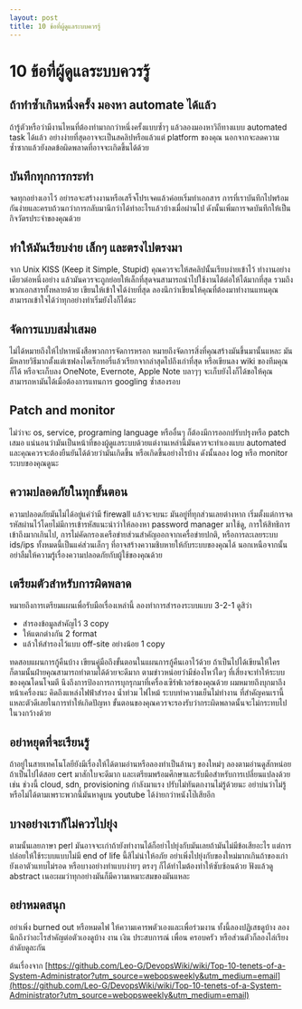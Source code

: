 ```yaml
---
layout: post
title: 10 ข้อที่ผู้ดูแลระบบควรรู้
---
```


# 10 ข้อที่ผู้ดูแลระบบควรรู้

## ถ้าทำซ้ำเกินหนึ่งครั้ง มองหา automate ได้แล้ว

ถ้ารู้ตัวหรือว่ามีงานไหนที่ต้องทำมากกว่าหนึ่งครั้งแบบซ้ำๆ แล้วลองมองหาวิถีทางแบบ automated task ได้แล้ว อย่างง่ายที่สุดอาจจะเป็นสคลิปหรือแล้วแต่ platform ของคุณ นอกจากจะลดความซ้ำซากแล้วยังลดข้อผิดพลาดที่อาจจะเกิดขึ้นได้ด้วย

## บันทึกทุกการกระทำ

จดทุกอย่างเอาไว้ อย่ารอจะสร้างงานหรือเสร็จโปรเจคแล้วค่อยเริ่มทำเอกสาร การที่เราบันทึกไปพร้อมกันง่ายและครบถ้วนกว่าการกลับมานึกว่าได้ทำอะไรแล้วบ้างเมื่อผ่านไป ดังนั้นเพิ่มการจดบันทึกให้เป็นกิจวัตรประจำของคุณด้วย

## ทำให้มันเรียบง่าย เล็กๆ และตรงไปตรงมา

จาก Unix KISS (Keep it Simple, Stupid) คุณควรจะให้สคลิปนั้นเรียบง่ายเข้าไว้ ทำงานอย่างเดียวต่อหนึ่งอย่าง แล้วมันควรจะถูกย่อยให้เล็กที่สุดจนสามารถนำไปใช้งานได้ต่อให้ได้มากที่สุด รวมถึงพวกเอกสารทั้งหลายด้วย เขียนให้เข้าใจได้ง่ายที่สุด ลองนึกว่าเขียนให้คุณที่ต้องมาทำงานแทนคุณสามารถเข้าใจได้ว่าทุกอย่างทำเริ่มยังไงก็ได้นะ

## จัดการแบบสม่ำเสมอ

ไม่ได้หมายถึงให้ไปหาหนังสือพวกการจัดการหรอก หมายถึงจัดการสิ่งที่คุณสร้างมันขึ้นมานั้นแหละ มันมีหลายวิธีมากตั้งแต่เซฟลงไดเร็กทอรี่แล้วเรียกจากล่าสุดไปถึงเก่าที่สุด หรือเขียนลง wiki ของทีมคุณก็ได้ หรือจะเก็บลง OneNote, Evernote, Apple Note บลาๆๆ จะเก็บยังไงก็ได้ขอให้คุณสามารถหามันได้เมื่อต้องการแทนการ googling ซ้ำสองรอบ

## Patch and monitor

ไม่ว่าจะ os, service, programing language หรืออื่นๆ ก็ต้องมีการออกปรับปรุงหรือ patch เสมอ แน่นอนว่ามันเป็นหน้าที่ของผู้ดูแลระบบด้วยแต่งานเหล่านี้มันควรจะทำเองแบบ automated และคุณควรจะต้องยืนยันได้ด้วยว่ามันเกิดขึ้น หรือเกิดขึ้นอย่างไรบ้าง ดังนั้นลอง log หรือ monitor ระบบของคุณดูนะ

## ความปลอดภัยในทุกขั้นตอน

ความปลอดภัยมันไม่ได้อยู่แค่ว่ามี firewall แล้วจะจบนะ มันอยู่ที่ทุกส่วนเลยต่างหาก เริ่มตั้งแต่การจดรหัสผ่านไว้โดยไม่มีการเข้ารหัสแนะนำว่าให้ลองหา password manager มาใช้ดู,  การให้สิทธิการเข้าถึงมากเกินไป, การไม่คัดกรองเครือข่ายส่วนสำคัญออกจากเครื่อข่ายปกติ, หรือการละเลยระบบ ids/ips ทั้งหมดนี้เป็นแค่ส่วนเล็กๆ ที่อาจสร้างความชิบหายให้กับระบบของคุณได้ นอกเหนือจากนั้นอย่าลืมให้ความรู้เรื่องความปลอดภัยกับผู้ใช้ของคุณด้วย

## เตรียมตัวสำหรับการผิดพลาด

หมายถึงการเตรียมแผนเพื่อรับมือเรื่องเหล่านี้ ลองทำการสำรองระบบแบบ 3-2-1 ดูสิว่า

* สำรองข้อมูลสำคัญไว้ 3 copy
* ให้แตกต่างกัน 2 format
* แล้วให้สำรองไว้แบบ off-site อย่างน้อย 1 copy

ทดสอบแผนการกู้คืนบ้าง เขียนคู่มือถึงขั้นตอนในแผนการกู้คืนเอาไว้ด้วย ถ้าเป็นไปได้เขียนให้ใครก็ตามนั้นฝ่ายคุณสามารถทำตามได้ด้วยจะดีมาก ตามข่าวหน่อยว่ามีช่องโหว่ใดๆ ที่เสี่ยงจะทำให้ระบบของคุณโดนโจมตี นึงถึงการป้องการการบุกรุกมาที่เครื่องเซิร์ฟเวอร์ของคุณด้วย ผมหมายถึงบุกมาถึงหน้าเครื่องนะ คิดถึงแหล่งไฟฟ้าสำรอง น้ำท่วม ไฟไหม้ ระบบทำความเย็นไม่ทำงาน ที่สำคัญคนเรานี้แหละตัวดีเลยในการทำให้เกิดปัญหา ขั้นตอนของคุณควรจะรองรับว่ากระผิดพลาดนั้นจะไม่กระทบไปในวงกว้างด้วย

## อย่าหยุดที่จะเรียนรู้

ถ้าอยู่ในสายเทคโนโลยียังมีเรื่องให้ได้ตามอ่านหรือลองทำเป็นล้านๆ ของใหม่ๆ ลองตามอ่านดูสักหน่อย ถ้าเป็นไปได้สอย cert มาสักใบจะดีมาก และเตรียมพร้อมศึกษาและรับมือสำหรับการเปลี่ยนแปลงด้วย เช่น ช่วงนี้ cloud, sdn, provisioning กำลังมาแรง ปรับไม่ทันตกงานไม่รู้ด้วยนะ  อย่าบ่นว่าไม่รู้หรือไม่ได้ตามเพราะพวกนี้มันหาดูบน youtube ได้ง่ายกว่าหนังโป๊เสียอีก

## บางอย่างเราก็ไม่ควรไปยุ่ง

ตามนั้นเลยภาษา perl มันอาจจะเก่าถ้ายังทำงานได้ก็อย่าไปยุ่งกับมันเลยถ้ามันไม่มีข้อเสียอะไร แต่การปล่อยให้ใช้ระบบแบบไม่มี end of life นี้สิไม่น่าให้อภัย อย่าเพิ่งไปยุ่งกับของใหม่มากเกินถ้าของเก่ายังเอาตัวแทบไม่รอด หรือบางอย่างทำแบบง่ายๆ ตรงๆ ก็ได้ทำไมต้องทำให้ซับซ้อนด้วย ฟังแล้วดู abstract เนอะผมว่าทุกอย่างมันก็มีความเหมาะสมของมันแหละ

## อย่าหมดสนุก

อย่าเพิ่ง burned out หรือหมดไฟ ให้ความเคารพตัวเองและเพื่อร่วมงาน ทั้งนี้ลองปฏิเสธดูบ้าง ลองนึกถึงว่าอะไรสำคัญต่อตัวเองดูบ้าง งาน เงิน ประสบการณ์ เพื่อน ครอบครัว หรือส่วนตัวก็ลองไล่เรียงลำดับดูละกัน


ต้นเรื่องจาก [https://github.com/Leo-G/DevopsWiki/wiki/Top-10-tenets-of-a-System-Administrator?utm_source=webopsweekly&utm_medium=email](https://github.com/Leo-G/DevopsWiki/wiki/Top-10-tenets-of-a-System-Administrator?utm_source=webopsweekly&utm_medium=email)
